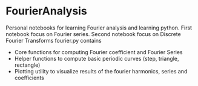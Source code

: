 # FourierAnalysis

Personal notebooks for learning Fourier analysis and learning python. 
First notebook focus on Fourier series.
Second notebook focus on Discrete Fourier Transforms
fourier.py contains
* Core functions for computing Fourier coefficient and Fourier Series
* Helper functions to compute basic periodic curves (step, triangle, rectangle)
* Plotting utility to visualize results of the fourier harmonics, series and coefficients
